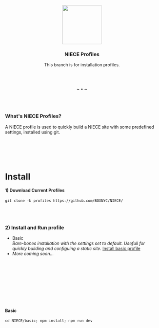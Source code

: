 <br>

<p align="center">
  <a href="https://niece.box.biz">
    <img src="https://niece.box.biz/images/niece/olive.svg" width="128" />
  </a>
</p>
<h3 align="center">NIECE Profiles</h3>
<p align="center"> This branch is for installation profiles.</p>

<br><br><p align="center">~ • ~</p><br><br>

### What's NIECE Profiles?
<p>A NIECE profile is used to quickly build a NIECE site with some predefined settings, installed using git.</p>

<br><br><br><br>

# Install

#### 1) Download Current Profiles
```ssh
git clone -b profiles https://github.com/BOXNYC/NIECE/
```
<br><br>

### 2) Install and Run profile
 - Basic <br> _Bare-bones installation with the settings set to default. Usefull for quickly building and configuing a static site._ [Install basic profile](#basic)
 - _More coming soon..._


<br><br><br><br><br><br><br><br>


#### Basic
```ssh
cd NIECE/basic; npm install; npm run dev
```

<br><br><br><br><br><br><br><br>

